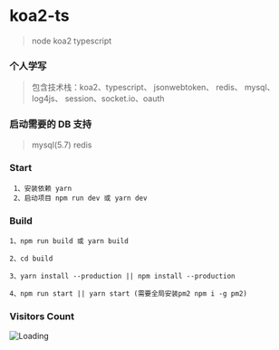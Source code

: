 # koa2-ts

> node koa2 typescript

### 个人学写

> 包含技术栈：koa2、typescript、 jsonwebtoken、 redis、 mysql、 log4js、 session、socket.io、oauth

### 启动需要的 DB 支持

> mysql(5.7) redis

### Start

```
 1、安装依赖 yarn
 2、启动项目 npm run dev 或 yarn dev
```

### Build

```
1、npm run build 或 yarn build

2、cd build

3、yarn install --production || npm install --production

4、npm run start || yarn start (需要全局安装pm2 npm i -g pm2)
```

### Visitors Count

<img align="left" src = "https://profile-counter.glitch.me/jkhuangfu-koa-ts/count.svg" alt ="Loading">
